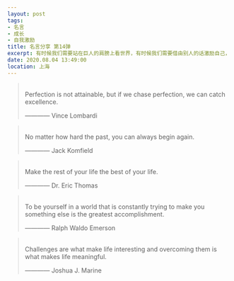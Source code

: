 ```yaml
---
layout: post
tags: 
- 名言
- 成长
- 自我激励
title: 名言分享 第14弹
excerpt: 有时候我们需要站在巨人的肩膀上看世界，有时候我们需要借由别人的话激励自己，有时候我们需要提醒自己变得更加优秀。
date: 2020.08.04 13:49:00
location: 上海
---
```


> <span class="icon-quotes-left"></span>  
> Perfection is not attainable, but if we chase perfection, we can catch excellence.
> <div class="source">———— Vince Lombardi</div>  
> <div class="quotes-right"><span class="icon-quotes-right"></span></div>

> <span class="icon-quotes-left"></span>  
> No matter how hard the past, you can always begin again.
> <div class="source">———— Jack Komfield</div>  
> <div class="quotes-right"><span class="icon-quotes-right"></span></div>

> <span class="icon-quotes-left"></span>  
> Make the rest of your life the best of your life.
> <div class="source">———— Dr. Eric Thomas</div>  
> <div class="quotes-right"><span class="icon-quotes-right"></span></div>

> <span class="icon-quotes-left"></span>  
> To be yourself in a world that is constantly trying to make you something else is the greatest accomplishment.            
> <div class="source">———— Ralph Waldo Emerson</div>  
> <div class="quotes-right"><span class="icon-quotes-right"></span></div>

> <span class="icon-quotes-left"></span>  
> Challenges are what make life interesting and overcoming them is what makes life meaningful.
> <div class="source">———— Joshua J. Marine</div>  
> <div class="quotes-right"><span class="icon-quotes-right"></span></div>
